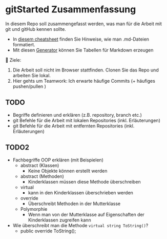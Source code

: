 # gitStarted Zusammenfassung
In diesem Repo soll zusammengefasst werden, was man für die Arbeit mit git und gitHub kennen sollte.
- In [diesem cheatsheet](https://github.com/adam-p/markdown-here/wiki/Markdown-Cheatsheet) finden Sie Hinweise, wie man .md-Dateien formatiert.
- Mit diesen [Generator](https://www.tablesgenerator.com/markdown_tables) können Sie Tabellen für Markdown erzeugen

:dart: Ziele:
1. Die Arbeit soll nicht im Browser stattfinden. Clonen Sie das Repo und arbeiten Sie lokal.
1. Hier gehts um Teamwork: Ich erwarte häufige Commits (+ häufiges pushen/pullen )

## TODO
- Begriffe definieren und erklären (z.B. repository, branch etc.)
- git Befehle für die Arbeit mit lokalen Repositories (inkl. Erläuterungen)
- git Befehle für die Arbeit mit entfernten Repositories (inkl. Erläuterungen)

## TODO2
- Fachbegriffe OOP erklären (mit Beispielen)
  - abstract (Klassen)
	+ Keine Objekte können erstellt werden
  - abstract (Methoden)
	+ Kinderklassen müssen diese Methode überschreiben
  - virtual
	+ kann in den Kinderklassen überschrieben werden
  - override
	+ Überschreibt Methoden in der Mutterklasse
  - Polymorphie
	+ Wenn man von der Mutterklasse auf Eigenschaften der Kinderklassen zugreifen kann
- Wie überschreibt man die Methode `virtual string ToString()`?
	+ public override ToString();


